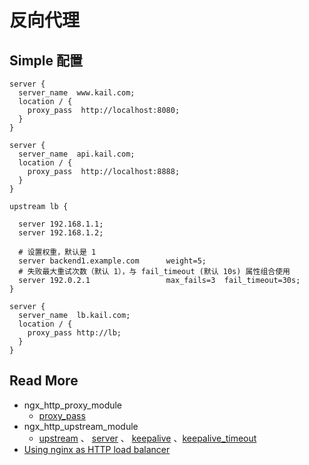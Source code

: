 # 反向代理



## Simple 配置

```nginx
server {
  server_name  www.kail.com;
  location / {
    proxy_pass  http://localhost:8080;
  }
}

server {
  server_name  api.kail.com;
  location / {
    proxy_pass  http://localhost:8888;
  }
}
```



```nginx
upstream lb {
  
  server 192.168.1.1;
  server 192.168.1.2;

  # 设置权重，默认是 1
  server backend1.example.com      weight=5;
  # 失败最大重试次数（默认 1），与 fail_timeout (默认 10s) 属性组合使用
  server 192.0.2.1                 max_fails=3  fail_timeout=30s;
}

server {
  server_name  lb.kail.com;
  location / {
    proxy_pass http://lb;
  }
}
```







## Read More

- ngx_http_proxy_module
  - [proxy_pass](http://nginx.org/en/docs/http/ngx_http_proxy_module.html#proxy_pass) 
- ngx_http_upstream_module
  - [upstream](http://nginx.org/en/docs/http/ngx_http_upstream_module.html#upstream) 、 [server](http://nginx.org/en/docs/http/ngx_http_upstream_module.html#server) 、 [keepalive](http://nginx.org/en/docs/http/ngx_http_upstream_module.html#keepalive) 、[keepalive_timeout](http://nginx.org/en/docs/http/ngx_http_upstream_module.html#keepalive_timeout) 
- [Using nginx as HTTP load balancer](http://nginx.org/en/docs/http/load_balancing.html)